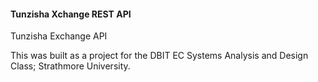 #### Tunzisha Xchange REST API ####

Tunzisha Exchange API

This was built as a project for the DBIT EC Systems Analysis and Design Class; Strathmore University.
